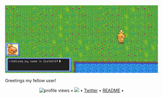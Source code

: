 [![6986607238Leventis](https://github.com/GLeVeDiS/GLeVeDiS/blob/main/README_MD_GL.gif)](https://github.com/GLeVeDiS?tab=repositories)

Greetings my fellow user!



<p align="center">
  <img src="https://gpvc.arturio.dev/levonychus" alt="profile views"> •  
  <a href="https://twitter.com/intent/follow?screen_name=levonychus&tw_p=followbutton"><img src="https://img.shields.io/twitter/follow/levonychus?label=%40levonychus&style=social"></a>  •
  <a href="https://twitter.com/intent/follow?screen_name=levonychus&tw_p=followbutton">Twitter</a> •
  <a href="https://github.com/GLeVeDiS/GLeVeDiS/blob/main/README.md">README</a> •
</p>
